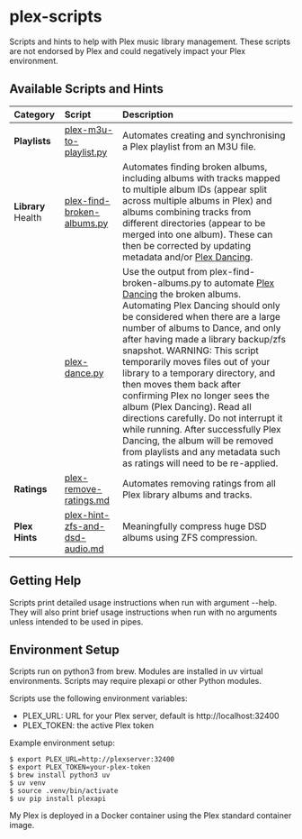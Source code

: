 # plex-scripts
Scripts and hints to help with Plex music library management. These scripts are not endorsed by Plex and could negatively impact your Plex environment.

## Available Scripts and Hints

| Category | Script | Description |
| :------- | :----- | :---------- |
| **Playlists** | [plex-m3u-to-playlist.py](plex-m3u-to-playlist.py) | Automates creating and synchronising a Plex playlist from an M3U file. |
| **Library** Health | [plex-find-broken-albums.py](plex-find-broken-albums.py) | Automates finding broken albums, including albums with tracks mapped to multiple album IDs (appear split across multiple albums in Plex) and albums combining tracks from different directories (appear to be merged into one album). These can then be corrected by updating metadata and/or [Plex Dancing](https://www.plexopedia.com/plex-media-server/general/plex-dance/). |
| | [plex-dance.py](plex-dance.py) | Use the output from plex-find-broken-albums.py to automate [Plex Dancing](https://www.plexopedia.com/plex-media-server/general/plex-dance/) the broken albums. Automating Plex Dancing should only be considered when there are a large number of albums to Dance, and only after having made a library backup/zfs snapshot.  WARNING: This script temporarily moves files out of your library to a temporary directory, and then moves them back after confirming Plex no longer sees the album (Plex Dancing). Read all directions carefully. Do not interrupt it while running. After successfully Plex Dancing, the album will be removed from playlists and any metadata such as ratings will need to be re-applied. |
| **Ratings** | [plex-remove-ratings.md](plex-remove-ratings.md) | Automates removing ratings from all Plex library albums and tracks. |
| **Plex Hints** | [plex-hint-zfs-and-dsd-audio.md](plex-hint-zfs-and-dsd-audio.md) | Meaningfully compress huge DSD albums using ZFS compression. |

## Getting Help
Scripts print detailed usage instructions when run with argument --help. They will also print brief usage instructions when run with no arguments unless intended to be used in pipes.

## Environment Setup
Scripts run on python3 from brew.  Modules are installed in uv virtual environments.  Scripts may require plexapi or other Python modules.

Scripts use the following environment variables:
* PLEX_URL: URL for your Plex server, default is http://localhost:32400
* PLEX_TOKEN: the active Plex token

Example environment setup:
```
$ export PLEX_URL=http://plexserver:32400
$ export PLEX_TOKEN=your-plex-token
$ brew install python3 uv
$ uv venv
$ source .venv/bin/activate
$ uv pip install plexapi
```

My Plex is deployed in a Docker container using the Plex standard container image.
